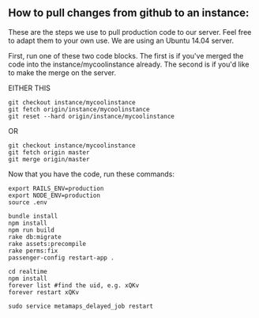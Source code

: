 ## How to pull changes from github to an instance:

These are the steps we use to pull production code to our server. Feel free to adapt them to your own use. We are using an Ubuntu 14.04 server.

First, run one of these two code blocks. The first is if you've merged the code into the instance/mycoolinstance already. The second is if you'd like to make the merge on the server.

EITHER THIS

    git checkout instance/mycoolinstance
    git fetch origin/instance/mycoolinstance
    git reset --hard origin/instance/mycoolinstance

OR

    git checkout instance/mycoolinstance
    git fetch origin master
    git merge origin/master

Now that you have the code, run these commands:

    export RAILS_ENV=production
    export NODE_ENV=production
    source .env

    bundle install
    npm install
    npm run build
    rake db:migrate
    rake assets:precompile
    rake perms:fix
    passenger-config restart-app .

    cd realtime
    npm install
    forever list #find the uid, e.g. xQKv
    forever restart xQKv

    sudo service metamaps_delayed_job restart
